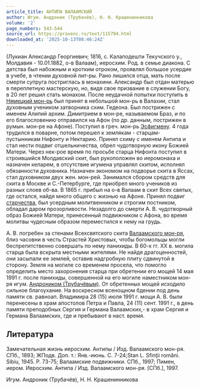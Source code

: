 ```yaml
---
article_title: АНТИПА ВАЛААМСКИЙ
author: Игум. Андроник (Трубачёв), Н. Н. Крашенинникова
volume: '2'
page_numbers: 543-544
source_url: https://pravenc.ru/text/115794.html
downloaded_at: '2025-10-13T08:46:24Z'
---
```


(Лукиан Александр Георгиевич; 1816, с. Калаподешти Текучского у., Молдавия - 10.01.1882, о-в Валаам), иеросхим. Род. в семье диакона. С детства был набожным и кротким отроком, проявлял большое усердие в учебе, в чтении духовной лит-ры. Рано лишился отца, мать после смерти супруга постриглась в монахини. Александр был отдан матерью в переплетную мастерскую, но, видя свое призвание в служении Богу, в 20 лет решил стать монахом. После неудачной попытки поступить в [Нямецкий мон-рь](<https://pravenc.ru/text/Нямецкий мон-рь.html>) был принят в небольшой мон-рь в Валахии, стал духовным учеником затворника схим. Гедеона. Был пострижен с именем Алипий архим. Димитрием в мон-ре, называемом Браз, и по его благословению отправился на Афон (по др. данным, пострижен в румын. мон-ре на Афоне). Поступил в греч. мон-рь [Эсфигмену](https://pravenc.ru/text/Эсфигмену.html). 4 года трудился в поварне, потом перешел к землякам - старцам-пустынникам Нифонту и Нектарию. Принял схиму с именем Антипа и стал нести подвиг отшельничества, обрел чудотворную икону Божией Матери. Через нек-рое время по просьбе старца Нифонта поступил в строившийся Молдавский скит, был рукоположен во иеромонаха и назначен келарем, в отсутствие игумена управлял скитом, исполнял обязанности духовника. Назначен экономом на подворье скита в Яссах, стал духовником двух жен. мон-рей. Занимался сбором средств для скита в Москве и С.-Петербурге, где приобрел много учеников из разных слоев об-ва. В 1865 г. прибыл на о-в Валаам в скит Всех святых, где остался, найдя много общего с жизнью на Афоне. Принял подвиг [старчества](https://pravenc.ru/text/СТАРЧЕСТВО.html), был усердным молитвенником и строгим постником, обладал даром прозорливости. Незадолго до смерти А. В. чудотворный образ Божией Матери, принесенный подвижником с Афона, во время молитвы чудесным образом переместился к нему на грудь.

А. В. погребен за стенами Всехсвятского скита [Валаамского мон-ря](<https://pravenc.ru/text/Спасо-Преображенский Валаамский мужской монастырь.html>), близ часовни в честь Страстей Христовых, чтобы богомольцы могли беспрепятственно совершать по нему панихиды. В 60-х гг. ХХ в. могила старца была вскрыта местными жителями. Не найдя драгоценностей, они засыпали ее землей, оставив надгробную плиту сдвинутой в сторону. Земля на могиле со временем просела, что помогло определить место захоронения старца при обретении его мощей 14 мая 1991 г. после панихиды, совершенной на его могиле наместником мон-ря игум. [Андроником (Трубачёвым)](https://pravenc.ru/text/АНДРОНИК.html). От обретенных мощей исходило сильное благоухание. На воскресном всенощном бдении под день памяти св. равноап. Владимира 28 (15) июля 1991 г. мощи А. В. были перенесены в храм апостолов Петра и Павла, 24 (11) сент. 1991 г., в день памяти преподобных Сергия и Германа Валаамских,- в храм Сергия и Германа Валаамских, где и пребывают в наст. время.

## Литература

Замечательная жизнь иеросхим. Антипы / Изд. Валаамского мон-ря. СПб., 1893; ЖПодв. Доп. т.: Янв.-июнь. С. 7-24;Stan L. Sfinţii români. Sibiu, 1945. P. 73-75; Валаамские подвижники. СПб., 1997; Пимен, иером. Иеросхим. Антипа / Изд. Валаамского мон-ря. [СПб.], 1997.

Игум. Андроник (Трубачёв), Н. Н. Крашенинникова
